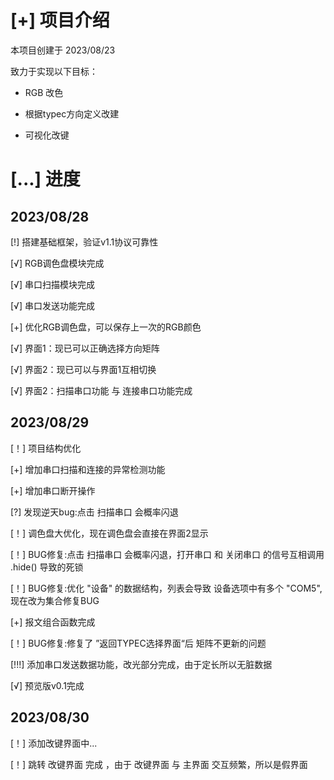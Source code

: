 # [+] 项目介绍
本项目创建于 2023/08/23

致力于实现以下目标：

- RGB 改色

- 根据typec方向定义改建

- 可视化改键

# [...] 进度
## 2023/08/28
[!] 搭建基础框架，验证v1.1协议可靠性

[√] RGB调色盘模块完成

[√] 串口扫描模块完成

[√] 串口发送功能完成

[+] 优化RGB调色盘，可以保存上一次的RGB颜色

[√] 界面1：现已可以正确选择方向矩阵

[√] 界面2：现已可以与界面1互相切换

[√] 界面2：扫描串口功能 与 连接串口功能完成

## 2023/08/29
[！] 项目结构优化

[+] 增加串口扫描和连接的异常检测功能

[+] 增加串口断开操作

[?] 发现逆天bug:点击 扫描串口 会概率闪退

[！] 调色盘大优化，现在调色盘会直接在界面2显示

[！] BUG修复:点击 扫描串口 会概率闪退，打开串口 和 关闭串口 的信号互相调用 .hide() 导致的死锁

[！] BUG修复:优化 "设备" 的数据结构，列表会导致 设备选项中有多个 "COM5",现在改为集合修复BUG

[+] 报文组合函数完成

[！] BUG修复:修复了 ”返回TYPEC选择界面“后 矩阵不更新的问题 

[!!!] 添加串口发送数据功能，改光部分完成，由于定长所以无脏数据

[√] 预览版v0.1完成

## 2023/08/30
[！] 添加改键界面中...

[！] 跳转 改键界面 完成 ，由于 改键界面 与 主界面 交互频繁，所以是假界面





